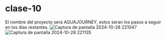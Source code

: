 # clase-10
El nombre del proyecto será AQUAJOURNEY, estos seran los pasos a seguir en los dias restantes.
![Captura de pantalla 2024-10-28 221047](https://github.com/user-attachments/assets/60e023f4-ae1e-4479-95f5-346de0155c23)
![Captura de pantalla 2024-10-28 221135](https://github.com/user-attachments/assets/3bee1998-c4dc-457d-b658-573ff9f511ba)
